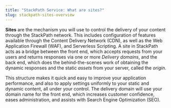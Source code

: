 ```yaml
---
title: "StackPath Service: What are sites?"
slug: stackpath-sites-overview
---
```



**Sites** are the mechanism you will use to control the delivery of your content through the StackPath network.  This includes configuration of features available through the Content Delivery Network (CDN), as well as the Web Application Firewall (WAF), and Serverless Scripting.  A site in StackPath acts as a bridge between the front end, which accepts requests from your users and returns responses via one or more *Delivery domains*, and the back end, which does the behind-the-scenes work of obtaining the dynamic responses and the static *assets* from your server, called the *origin*.

This structure makes it quick and easy to improve your application performance, and also to apply settings uniformly to your static and dynamic content, all under your control.  The delivery domain will use your domain name for the front end, which increases customer confidence, eases administration, and assists with Search Engine Optimization (SEO).



<!--
#### Web Application Firewall (WAF)

Controls the kinds of HTTP requests that can come in based on criteria such as headers and query parameters.

-->
